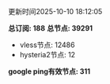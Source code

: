 更新时间2025-10-10 18:12:05

**总订阅: 188**
**总节点: 39291**
- vless节点: 12486
- hysteria2节点: 12

**google ping有效节点: 311**
